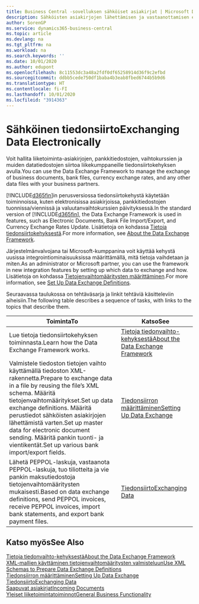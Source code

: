 ```yaml
---
title: Business Central -sovelluksen sähköiset asiakirjat | Microsoft Docs
description: Sähköisten asiakirjojen lähettämisen ja vastaanottamisen esittely Business Central -sovelluksessa.
author: SorenGP
ms.service: dynamics365-business-central
ms.topic: article
ms.devlang: na
ms.tgt_pltfrm: na
ms.workload: na
ms.search.keywords: ''
ms.date: 10/01/2020
ms.author: edupont
ms.openlocfilehash: 8c11553dc3a48a2fdf0df65258914d36f9c2efbd
ms.sourcegitcommit: ddbb5cede750df1baba4b3eab8fbed6744b5b9d6
ms.translationtype: HT
ms.contentlocale: fi-FI
ms.lasthandoff: 10/01/2020
ms.locfileid: "3914363"
---
```

# <a name="exchanging-data-electronically"></a><span data-ttu-id="f1643-103">Sähköinen tiedonsiirto</span><span class="sxs-lookup"><span data-stu-id="f1643-103">Exchanging Data Electronically</span></span>
<span data-ttu-id="f1643-104">Voit hallita liiketoiminta-asiakirjojen, pankkitiedostojen, vaihtokurssien ja muiden datatiedostojen siirtoa liikekumppaneille tiedonsiirtokehyksen avulla.</span><span class="sxs-lookup"><span data-stu-id="f1643-104">You can use the Data Exchange Framework to manage the exchange of business documents, bank files, currency exchange rates, and any other data files with your business partners.</span></span>

<span data-ttu-id="f1643-105">[!INCLUDE[d365fin](includes/d365fin_md.md)]in perusversiossa tiedonsiirtokehystä käytetään toiminnoissa, kuten elektronisissa asiakirjoissa, pankkitiedostojen tuonnissa/viennissä ja valuutanvaihtokurssien päivityksessä.</span><span class="sxs-lookup"><span data-stu-id="f1643-105">In the standard version of [!INCLUDE[d365fin](includes/d365fin_md.md)], the Data Exchange Framework is used in features, such as Electronic Documents, Bank File Import/Export, and Currency Exchange Rates Update.</span></span> <span data-ttu-id="f1643-106">Lisätietoja on kohdassa [Tietoja tiedonsiirtokehyksestä](across-about-the-data-exchange-framework.md).</span><span class="sxs-lookup"><span data-stu-id="f1643-106">For more information, see [About the Data Exchange Framework](across-about-the-data-exchange-framework.md).</span></span>

<span data-ttu-id="f1643-107">Järjestelmänvalvojana tai Microsoft-kumppanina voit käyttää kehystä uusissa integrointiominaisuuksissa määrittämällä, mitä tietoja vaihdetaan ja miten.</span><span class="sxs-lookup"><span data-stu-id="f1643-107">As an administrator or Microsoft partner, you can use the framework in new integration features by setting up which data to exchange and how.</span></span> <span data-ttu-id="f1643-108">Lisätietoja on kohdassa [Tietojenvaihtomääritysten määrittäminen](across-how-to-set-up-data-exchange-definitions.md).</span><span class="sxs-lookup"><span data-stu-id="f1643-108">For more information, see [Set Up Data Exchange Definitions](across-how-to-set-up-data-exchange-definitions.md).</span></span>

<span data-ttu-id="f1643-109">Seuraavassa taulukossa on tehtäväsarja ja linkit tehtäviä käsitteleviin aiheisiin.</span><span class="sxs-lookup"><span data-stu-id="f1643-109">The following table describes a sequence of tasks, with links to the topics that describe them.</span></span>  

|<span data-ttu-id="f1643-110">Toiminta</span><span class="sxs-lookup"><span data-stu-id="f1643-110">To</span></span>|<span data-ttu-id="f1643-111">Katso</span><span class="sxs-lookup"><span data-stu-id="f1643-111">See</span></span>|  
|--------|---------|  
|<span data-ttu-id="f1643-112">Lue tietoja tiedonsiirtokehyksen toiminnasta.</span><span class="sxs-lookup"><span data-stu-id="f1643-112">Learn how the Data Exchange Framework works.</span></span>|[<span data-ttu-id="f1643-113">Tietoja tiedonvaihto-kehyksestä</span><span class="sxs-lookup"><span data-stu-id="f1643-113">About the Data Exchange Framework</span></span>](across-about-the-data-exchange-framework.md)|  
|<span data-ttu-id="f1643-114">Valmistele tiedoston tietojen vaihto käyttämällä tiedoston XML-rakennetta.</span><span class="sxs-lookup"><span data-stu-id="f1643-114">Prepare to exchange data in a file by reusing the file’s XML schema.</span></span> <span data-ttu-id="f1643-115">Määritä tietojenvaihtomääritykset.</span><span class="sxs-lookup"><span data-stu-id="f1643-115">Set up data exchange definitions.</span></span> <span data-ttu-id="f1643-116">Määritä perustiedot sähköisten asiakirjojen lähettämistä varten.</span><span class="sxs-lookup"><span data-stu-id="f1643-116">Set up master data for electronic document sending.</span></span> <span data-ttu-id="f1643-117">Määritä pankin tuonti- ja vientikentät.</span><span class="sxs-lookup"><span data-stu-id="f1643-117">Set up various bank import/export fields.</span></span>|[<span data-ttu-id="f1643-118">Tiedonsiirron määrittäminen</span><span class="sxs-lookup"><span data-stu-id="f1643-118">Setting Up Data Exchange</span></span>](across-set-up-data-exchange.md)|  
|<span data-ttu-id="f1643-119">Lähetä PEPPOL-laskuja, vastaanota PEPPOL-laskuja, tuo tiliotteita ja vie pankin maksutiedostoja tietojenvaihtomääritysten mukaisesti.</span><span class="sxs-lookup"><span data-stu-id="f1643-119">Based on data exchange definitions, send PEPPOL invoices, receive PEPPOL invoices, import bank statements, and export bank payment files.</span></span>|[<span data-ttu-id="f1643-120">Tiedonsiirto</span><span class="sxs-lookup"><span data-stu-id="f1643-120">Exchanging Data</span></span>](across-exchange-data.md)|  

## <a name="see-also"></a><span data-ttu-id="f1643-121">Katso myös</span><span class="sxs-lookup"><span data-stu-id="f1643-121">See Also</span></span>  
[<span data-ttu-id="f1643-122">Tietoja tiedonvaihto-kehyksestä</span><span class="sxs-lookup"><span data-stu-id="f1643-122">About the Data Exchange Framework</span></span>](across-about-the-data-exchange-framework.md)  
[<span data-ttu-id="f1643-123">XML-mallien käyttäminen tietojenvaihtomääritysten valmisteluun</span><span class="sxs-lookup"><span data-stu-id="f1643-123">Use XML Schemas to Prepare Data Exchange Definitions</span></span>](across-how-to-use-xml-schemas-to-prepare-data-exchange-definitions.md)  
[<span data-ttu-id="f1643-124">Tiedonsiirron määrittäminen</span><span class="sxs-lookup"><span data-stu-id="f1643-124">Setting Up Data Exchange</span></span>](across-set-up-data-exchange.md)  
[<span data-ttu-id="f1643-125">Tiedonsiirto</span><span class="sxs-lookup"><span data-stu-id="f1643-125">Exchanging Data</span></span>](across-exchange-data.md)  
[<span data-ttu-id="f1643-126">Saapuvat asiakirjat</span><span class="sxs-lookup"><span data-stu-id="f1643-126">Incoming Documents</span></span>](across-income-documents.md)  
[<span data-ttu-id="f1643-127">Yleiset liiketoimintatoiminnot</span><span class="sxs-lookup"><span data-stu-id="f1643-127">General Business Functionality</span></span>](ui-across-business-areas.md)
